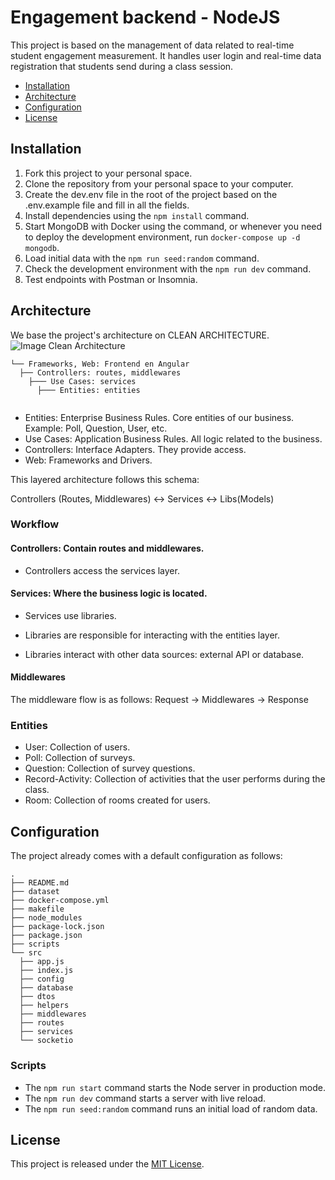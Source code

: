 # Engagement backend - NodeJS

This project is based on the management of data related to real-time student engagement measurement. It handles user login and real-time data registration that students send during a class session.

- [Installation](#installation)
- [Architecture](#architecture)
- [Configuration](#configuration)
- [License](#license)

## Installation

1. Fork this project to your personal space.
2. Clone the repository from your personal space to your computer.
3. Create the dev.env file in the root of the project based on the .env.example file and fill in all the fields.
4. Install dependencies using the `npm install` command.
5. Start MongoDB with Docker using the command, or whenever you need to deploy the development environment, run `docker-compose up -d mongodb`.
6. Load initial data with the `npm run seed:random` command.
7. Check the development environment with the `npm run dev` command.
8. Test endpoints with Postman or Insomnia.

## Architecture
We base the project's architecture on CLEAN ARCHITECTURE.
![Image Clean Architecture](https://miro.medium.com/v2/resize:fit:1400/format:webp/1*0R0r00uF1RyRFxkxo3HVDg.png)
```
└── Frameworks, Web: Frontend en Angular
  ├── Controllers: routes, middlewares
    ├─── Use Cases: services
      ├─── Entities: entities
 
```
- Entities: Enterprise Business Rules. Core entities of our business. Example: Poll, Question, User, etc.
- Use Cases: Application Business Rules. All logic related to the business.
- Controllers: Interface Adapters. They provide access.
- Web: Frameworks and Drivers.

This layered architecture follows this schema:

Controllers (Routes, Middlewares) <-> Services <-> Libs(Models)

### Workflow

#### Controllers: Contain routes and middlewares.
- Controllers access the services layer.

#### Services: Where the business logic is located.
- Services use libraries.

- Libraries are responsible for interacting with the entities layer.
- Libraries interact with other data sources: external API or database.

#### Middlewares
The middleware flow is as follows:
Request -> Middlewares -> Response

### Entities

- User: Collection of users.
- Poll: Collection of surveys.
- Question: Collection of survey questions.
- Record-Activity: Collection of activities that the user performs during the class.
- Room: Collection of rooms created for users.

## Configuration

The project already comes with a default configuration as follows:

```
.
├── README.md
├── dataset
├── docker-compose.yml
├── makefile
├── node_modules
├── package-lock.json
├── package.json
├── scripts
└── src
  ├── app.js
  ├── index.js
  ├── config
  ├── database
  ├── dtos
  ├── helpers
  ├── middlewares
  ├── routes
  ├── services
  └── socketio
```

### Scripts

- The `npm run start` command starts the Node server in production mode.
- The `npm run dev` command starts a server with live reload.
- The `npm run seed:random` command runs an initial load of random data.

## License

This project is released under the [MIT License](https://opensource.org/licenses/MIT).
